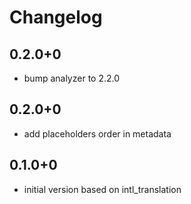 # Changelog

## 0.2.0+0
 * bump analyzer to 2.2.0
## 0.2.0+0
  * add placeholders order in metadata

## 0.1.0+0
  * initial version based on intl_translation

